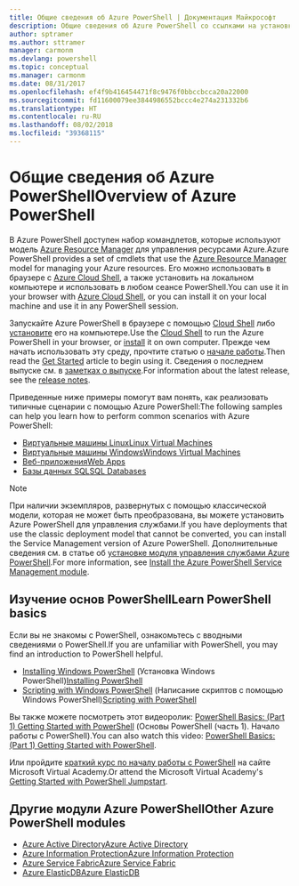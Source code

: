 ```yaml
---
title: Общие сведения об Azure PowerShell | Документация Майкрософт
description: Общие сведения об Azure PowerShell со ссылками на установку и настройку.
author: sptramer
ms.author: sttramer
manager: carmonm
ms.devlang: powershell
ms.topic: conceptual
ms.manager: carmonm
ms.date: 08/31/2017
ms.openlocfilehash: ef4f9b416454471f8c9476f0bbccbcca20a22000
ms.sourcegitcommit: fd11600079ee3844986552bccc4e274a231332b6
ms.translationtype: HT
ms.contentlocale: ru-RU
ms.lasthandoff: 08/02/2018
ms.locfileid: "39368115"
---
```

# <a name="overview-of-azure-powershell"></a><span data-ttu-id="66d8d-103">Общие сведения об Azure PowerShell</span><span class="sxs-lookup"><span data-stu-id="66d8d-103">Overview of Azure PowerShell</span></span>

<span data-ttu-id="66d8d-104">В Azure PowerShell доступен набор командлетов, которые используют модель [Azure Resource Manager](/azure/azure-resource-manager/resource-group-overview) для управления ресурсами Azure.</span><span class="sxs-lookup"><span data-stu-id="66d8d-104">Azure PowerShell provides a set of cmdlets that use the [Azure Resource Manager](/azure/azure-resource-manager/resource-group-overview) model for managing your Azure resources.</span></span> <span data-ttu-id="66d8d-105">Его можно использовать в браузере с [Azure Cloud Shell](/azure/cloud-shell/overview), а также установить на локальном компьютере и использовать в любом сеансе PowerShell.</span><span class="sxs-lookup"><span data-stu-id="66d8d-105">You can use it in your browser with [Azure Cloud Shell](/azure/cloud-shell/overview), or you can install it on your local machine and use it in any PowerShell session.</span></span>

<span data-ttu-id="66d8d-106">Запускайте Azure PowerShell в браузере с помощью [Cloud Shell](/azure/cloud-shell/overview) либо [установите](install-azurerm-ps.md) его на компьютере.</span><span class="sxs-lookup"><span data-stu-id="66d8d-106">Use the [Cloud Shell](/azure/cloud-shell/overview) to run the Azure PowerShell in your browser, or [install](install-azurerm-ps.md) it on own computer.</span></span> <span data-ttu-id="66d8d-107">Прежде чем начать использовать эту среду, прочтите статью о [начале работы](get-started-azureps.md).</span><span class="sxs-lookup"><span data-stu-id="66d8d-107">Then read the [Get Started](get-started-azureps.md) article to begin using it.</span></span> <span data-ttu-id="66d8d-108">Сведения о последнем выпуске см. в [заметках о выпуске](release-notes-azureps.md).</span><span class="sxs-lookup"><span data-stu-id="66d8d-108">For information about the latest release, see the [release notes](release-notes-azureps.md).</span></span>

<span data-ttu-id="66d8d-109">Приведенные ниже примеры помогут вам понять, как реализовать типичные сценарии с помощью Azure PowerShell:</span><span class="sxs-lookup"><span data-stu-id="66d8d-109">The following samples can help you learn how to perform common scenarios with Azure PowerShell:</span></span>

* [<span data-ttu-id="66d8d-110">Виртуальные машины Linux</span><span class="sxs-lookup"><span data-stu-id="66d8d-110">Linux Virtual Machines</span></span>](/azure/virtual-machines/virtual-machines-linux-powershell-samples?toc=/powershell/azure/toc.json)
* [<span data-ttu-id="66d8d-111">Виртуальные машины Windows</span><span class="sxs-lookup"><span data-stu-id="66d8d-111">Windows Virtual Machines</span></span>](/azure/virtual-machines/virtual-machines-windows-powershell-samples?toc=/powershell/azure/toc.json)
* [<span data-ttu-id="66d8d-112">Веб-приложения</span><span class="sxs-lookup"><span data-stu-id="66d8d-112">Web Apps</span></span>](/azure/app-service-web/app-service-powershell-samples?toc=/powershell/azure/toc.json)
* [<span data-ttu-id="66d8d-113">Базы данных SQL</span><span class="sxs-lookup"><span data-stu-id="66d8d-113">SQL Databases</span></span>](/azure/sql-database/sql-database-powershell-samples?toc=/powershell/azure/toc.json)

> [!NOTE]
> <span data-ttu-id="66d8d-114">При наличии экземпляров, развернутых с помощью классической модели, которая не может быть преобразована, вы можете установить Azure PowerShell для управления службами.</span><span class="sxs-lookup"><span data-stu-id="66d8d-114">If you have deployments that use the classic deployment model that cannot be converted, you can install the Service Management version of Azure PowerShell.</span></span> <span data-ttu-id="66d8d-115">Дополнительные сведения см. в статье об [установке модуля управления службами Azure PowerShell](/powershell/azure/servicemanagement/install-azure-ps).</span><span class="sxs-lookup"><span data-stu-id="66d8d-115">For more information, see [Install the Azure PowerShell Service Management module](/powershell/azure/servicemanagement/install-azure-ps).</span></span>

## <a name="learn-powershell-basics"></a><span data-ttu-id="66d8d-116">Изучение основ PowerShell</span><span class="sxs-lookup"><span data-stu-id="66d8d-116">Learn PowerShell basics</span></span>

<span data-ttu-id="66d8d-117">Если вы не знакомы с PowerShell, ознакомьтесь с вводными сведениями о PowerShell.</span><span class="sxs-lookup"><span data-stu-id="66d8d-117">If you are unfamiliar with PowerShell, you may find an introduction to PowerShell helpful.</span></span>

* <span data-ttu-id="66d8d-118">[Installing Windows PowerShell](/powershell/scripting/installing-windows-powershell) (Установка Windows PowerShell)</span><span class="sxs-lookup"><span data-stu-id="66d8d-118">[Installing PowerShell](/powershell/scripting/installing-windows-powershell)</span></span>
* <span data-ttu-id="66d8d-119">[Scripting with Windows PowerShell](/powershell/scripting/scripting-with-windows-powershell) (Написание скриптов с помощью Windows PowerShell)</span><span class="sxs-lookup"><span data-stu-id="66d8d-119">[Scripting with PowerShell](/powershell/scripting/scripting-with-windows-powershell)</span></span>

<span data-ttu-id="66d8d-120">Вы также можете посмотреть этот видеоролик: [PowerShell Basics: (Part 1) Getting Started with PowerShell](https://channel9.msdn.com/Blogs/Taste-of-Premier/PowerShellBasicsPart1) (Основы PowerShell (часть 1). Начало работы с PowerShell).</span><span class="sxs-lookup"><span data-stu-id="66d8d-120">You can also watch this video: [PowerShell Basics: (Part 1) Getting Started with PowerShell](https://channel9.msdn.com/Blogs/Taste-of-Premier/PowerShellBasicsPart1).</span></span>

<span data-ttu-id="66d8d-121">Или пройдите [краткий курс по началу работы с PowerShell](https://mva.microsoft.com/liveevents/powershell-jumpstart) на сайте Microsoft Virtual Academy.</span><span class="sxs-lookup"><span data-stu-id="66d8d-121">Or attend the Microsoft Virtual Academy's [Getting Started with PowerShell Jumpstart](https://mva.microsoft.com/liveevents/powershell-jumpstart).</span></span>

## <a name="other-azure-powershell-modules"></a><span data-ttu-id="66d8d-122">Другие модули Azure PowerShell</span><span class="sxs-lookup"><span data-stu-id="66d8d-122">Other Azure PowerShell modules</span></span>

* [<span data-ttu-id="66d8d-123">Azure Active Directory</span><span class="sxs-lookup"><span data-stu-id="66d8d-123">Azure Active Directory</span></span>](/powershell/azure/active-directory/)
* [<span data-ttu-id="66d8d-124">Azure Information Protection</span><span class="sxs-lookup"><span data-stu-id="66d8d-124">Azure Information Protection</span></span>](/powershell/azure/aip/)
* [<span data-ttu-id="66d8d-125">Azure Service Fabric</span><span class="sxs-lookup"><span data-stu-id="66d8d-125">Azure Service Fabric</span></span>](/powershell/azure/service-fabric/)
* [<span data-ttu-id="66d8d-126">Azure ElasticDB</span><span class="sxs-lookup"><span data-stu-id="66d8d-126">Azure ElasticDB</span></span>](/powershell/azure/elasticdbjobs/)